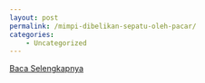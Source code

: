 ```yaml
---
layout: post
permalink: /mimpi-dibelikan-sepatu-oleh-pacar/
categories:
    - Uncategorized
---
```


[Baca Selengkapnya](/09)